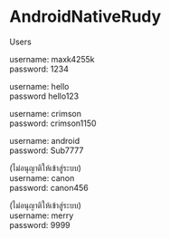 # AndroidNativeRudy

Users <br />

username: maxk4255k <br />
password: 1234 <br />

username: hello <br />
password hello123 <br />

username: crimson <br />
password: crimson1150<br />

username: android<br />
password: Sub7777<br />

(ไม่อนุญาติให้เข้าสู่ระบบ)<br />
username: canon<br />
password: canon456<br />

(ไม่อนุญาติให้เข้าสู่ระบบ)<br />
username: merry<br />
password: 9999<br />
